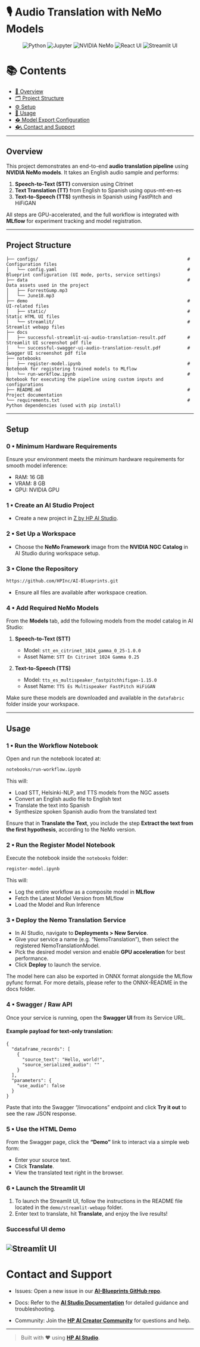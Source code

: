 # 🎙️ Audio Translation with NeMo Models

<div align="center">

![Python](https://img.shields.io/badge/Python-3.11+-blue.svg?logo=python)
![Jupyter](https://img.shields.io/badge/Jupyter-supported-orange.svg?logo=jupyter)
![NVIDIA NeMo](https://img.shields.io/badge/NVIDIA%20NeMo-framework-76B900.svg?logo=nvidia)
![React UI](https://img.shields.io/badge/User%20Interface-React-61DAFB.svg?logo=react)
![Streamlit UI](https://img.shields.io/badge/User%20Interface-Streamlit-ff4b4b.svg?logo=streamlit)

</div>

# 📚 Contents

- [🧠 Overview](#overview)
- [🗂 Project Structure](#project-structure)
- [⚙️ Setup](#setup)
- [🚀 Usage](#usage)
- [� Model Export Configuration](#model-export-configuration)
- [�📞 Contact and Support](#contact-and-support)

---

## Overview

This project demonstrates an end-to-end **audio translation pipeline** using **NVIDIA NeMo models**. It takes an English audio sample and performs:

1. **Speech-to-Text (STT)** conversion using Citrinet
2. **Text Translation (TT)** from English to Spanish using opus-mt-en-es
3. **Text-to-Speech (TTS)** synthesis in Spanish using FastPitch and HiFiGAN

All steps are GPU-accelerated, and the full workflow is integrated with **MLflow** for experiment tracking and model registration.

---

## Project Structure

```
├── configs/                                                        # Configuration files
│   └── config.yaml                                                 # Blueprint configuration (UI mode, ports, service settings)
├── data                                                            # Data assets used in the project
│   ├── ForrestGump.mp3
│   └── June18.mp3
├── demo                                                            # UI-related files
│   ├── static/                                                     # Static HTML UI files
│   └── streamlit/                                                  # Streamlit webapp files
├── docs
│   ├── successful-streamlit-ui-audio-translation-result.pdf        # Streamlit UI screenshot pdf file
│   └── successful-swagger-ui-audio-translation-result.pdf          # Swagger UI screenshot pdf file
├── notebooks
|   ├── register-model.ipynb                                        # Notebook for registering trained models to MLflow
│   └── run-workflow.ipynb                                          # Notebook for executing the pipeline using custom inputs and configurations
├── README.md                                                       # Project documentation
└── requirements.txt                                                # Python dependencies (used with pip install)
```

---

## Setup

### 0 ▪ Minimum Hardware Requirements

Ensure your environment meets the minimum hardware requirements for smooth model inference:

- RAM: 16 GB
- VRAM: 8 GB
- GPU: NVIDIA GPU

### 1 ▪ Create an AI Studio Project

- Create a new project in [Z by HP AI Studio](https://zdocs.datascience.hp.com/docs/aistudio/overview).

### 2 ▪ Set Up a Workspace

- Choose the **NeMo Framework** image from the **NVIDIA NGC Catalog** in AI Studio during workspace setup.

### 3 ▪ Clone the Repository

```bash
https://github.com/HPInc/AI-Blueprints.git
```

- Ensure all files are available after workspace creation.

### 4 ▪ Add Required NeMo Models

From the **Models** tab, add the following models from the model catalog in AI Studio:

1. **Speech-to-Text (STT)**

   - Model: `stt_en_citrinet_1024_gamma_0_25-1.0.0`
   - Asset Name: `STT En Citrinet 1024 Gamma 0.25`

2. **Text-to-Speech (TTS)**
   - Model: `tts_es_multispeaker_fastpitchhifigan-1.15.0`
   - Asset Name: `TTS Es Multispeaker FastPitch HiFiGAN`

Make sure these models are downloaded and available in the `datafabric` folder inside your workspace.

---

## Usage

### 1 ▪ Run the Workflow Notebook

Open and run the notebook located at:

```bash
notebooks/run-workflow.ipynb
```

This will:

- Load STT, Helsinki-NLP, and TTS models from the NGC assets
- Convert an English audio file to English text
- Translate the text into Spanish
- Synthesize spoken Spanish audio from the translated text

Ensure that in **Translate the Text**, you include the step **Extract the text from the first hypothesis**, according to the NeMo version.

### 2 ▪ Run the Register Model Notebook

Execute the notebook inside the `notebooks` folder:

```bash
register-model.ipynb
```

This will:

- Log the entire workflow as a composite model in **MLflow**
- Fetch the Latest Model Version from MLflow
- Load the Model and Run Inference

### 3 ▪ Deploy the Nemo Translation Service

- In AI Studio, navigate to **Deployments > New Service**.
- Give your service a name (e.g. “NemoTranslation”), then select the registered NemoTranslationModel.
- Pick the desired model version and enable **GPU acceleration** for best performance.
- Click **Deploy** to launch the service.

The model here can also be exported in ONNX format alongside the MLflow pyfunc format. For more details, please refer to the ONNX-README in the docs folder.

### 4 ▪ Swagger / Raw API

Once your service is running, open the **Swagger UI** from its Service URL.

#### Example payload for text-only translation:

```jsonc
{
  "dataframe_records": [
    {
      "source_text": "Hello, world!",
      "source_serialized_audio": ""
    }
  ],
  "parameters": {
    "use_audio": false
  }
}
```

Paste that into the Swagger “/invocations” endpoint and click **Try it out** to see the raw JSON response.

### 5 ▪ Use the HTML Demo

From the Swagger page, click the **“Demo”** link to interact via a simple web form:

- Enter your source text.
- Click **Translate**.
- View the translated text right in the browser.

### 6 ▪ Launch the Streamlit UI

1. To launch the Streamlit UI, follow the instructions in the README file located in the `demo/streamlit-webapp` folder.
2. Enter text to translate, hit **Translate**, and enjoy the live results!

### Successful UI demo

![Streamlit UI](docs/StreamlitUI.png)
---

# Contact and Support

- Issues: Open a new issue in our [**AI-Blueprints GitHub repo**](https://github.com/HPInc/AI-Blueprints).

- Docs: Refer to the **[AI Studio Documentation](https://zdocs.datascience.hp.com/docs/aistudio/overview)** for detailed guidance and troubleshooting.

- Community: Join the [**HP AI Creator Community**](https://community.datascience.hp.com/) for questions and help.

---

> Built with ❤️ using [**HP AI Studio**](https://www.hp.com/us-en/workstations/ai-studio.html).

